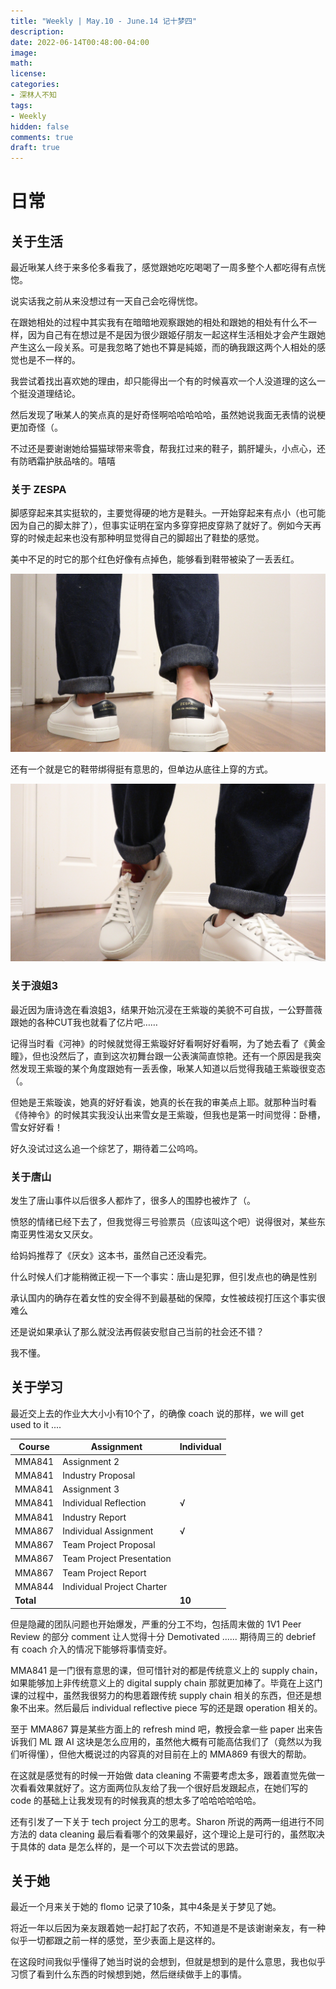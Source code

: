 ```yaml
---
title: "Weekly | May.10 - June.14 记十梦四"
description: 
date: 2022-06-14T00:48:00-04:00
image: 
math: 
license:
categories:
- 深林人不知
tags:
- Weekly
hidden: false
comments: true
draft: true
---
```


# 日常

## 关于生活

最近啾某人终于来多伦多看我了，感觉跟她吃吃喝喝了一周多整个人都吃得有点恍惚。

说实话我之前从来没想过有一天自己会吃得恍惚。

在跟她相处的过程中其实我有在暗暗地观察跟她的相处和跟她的相处有什么不一样，因为自己有在想过是不是因为很少跟姬仔朋友一起这样生活相处才会产生跟她产生这么一段关系。可是我忽略了她也不算是純姬，而的确我跟这两个人相处的感觉也是不一样的。

我尝试着找出喜欢她的理由，却只能得出一个有的时候喜欢一个人没道理的这么一个挺没道理结论。

然后发现了啾某人的笑点真的是好奇怪啊哈哈哈哈哈，虽然她说我面无表情的说梗更加奇怪（。

不过还是要谢谢她给猫猫球带来零食，帮我扛过来的鞋子，鹅肝罐头，小点心，还有防晒霜护肤品啥的。嘻嘻

### 关于 ZESPA

脚感穿起来其实挺软的，主要觉得硬的地方是鞋头。一开始穿起来有点小（也可能因为自己的脚太胖了），但事实证明在室内多穿穿把皮穿熟了就好了。例如今天再穿的时候走起来也没有那种明显觉得自己的脚超出了鞋垫的感觉。

美中不足的时它的那个红色好像有点掉色，能够看到鞋带被染了一丢丢红。

![](https://raw.githubusercontent.com/Gilgamel/img-host/main/hugo/zespa-1.jpg)

还有一个就是它的鞋带绑得挺有意思的，但单边从底往上穿的方式。

![](https://raw.githubusercontent.com/Gilgamel/img-host/main/hugo/zespa-2.jpg)

### 

### 关于浪姐3

最近因为唐诗逸在看浪姐3，结果开始沉浸在王紫璇的美貌不可自拔，一公野蔷薇跟她的各种CUT我也就看了亿片吧……

记得当时看《河神》的时候就觉得王紫璇好好看啊好好看啊，为了她去看了《黄金瞳》，但也没然后了，直到这次初舞台跟一公表演简直惊艳。还有一个原因是我突然发现王紫璇的某个角度跟她有一丢丢像，啾某人知道以后觉得我磕王紫璇很变态（。

但她是王紫璇诶，她真的好好看诶，她真的长在我的审美点上耶。就那种当时看《侍神令》的时候其实我没认出来雪女是王紫璇，但我也是第一时间觉得：卧槽，雪女好好看！

好久没试过这么追一个综艺了，期待着二公呜呜。

### 关于唐山

发生了唐山事件以后很多人都炸了，很多人的围脖也被炸了（。

愤怒的情绪已经下去了，但我觉得三号验票员（应该叫这个吧）说得很对，某些东南亚男性渴女又厌女。

给妈妈推荐了《厌女》这本书，虽然自己还没看完。

什么时候人们才能稍微正视一下一个事实：唐山是犯罪，但引发点也的确是性别

承认国内的确存在着女性的安全得不到最基础的保障，女性被歧视打压这个事实很难么

还是说如果承认了那么就没法再假装安慰自己当前的社会还不错？

我不懂。

## 关于学习

最近交上去的作业大大小小有10个了，的确像 coach 说的那样，we will get used to it ....

| Course    | Assignment                 | Individual |
| --------- | -------------------------- | ---------- |
| MMA841    | Assignment 2               |            |
| MMA841    | Industry Proposal          |            |
| MMA841    | Assignment 3               |            |
| MMA841    | Individual Reflection      | √          |
| MMA841    | Industry Report            |            |
| MMA867    | Individual Assignment      | √          |
| MMA867    | Team Project Proposal      |            |
| MMA867    | Team Project Presentation  |            |
| MMA867    | Team Project Report        |            |
| MMA844    | Individual Project Charter |            |
| **Total** |                            | **10**     |

但是隐藏的团队问题也开始爆发，严重的分工不均，包括周末做的 1V1 Peer Review 的部分 comment 让人觉得十分 Demotivated ...... 期待周三的 debrief 有 coach 介入的情况下能够将事情变好。

MMA841 是一门很有意思的课，但可惜针对的都是传统意义上的 supply chain，如果能够加上非传统意义上的 digital supply chain 那就更加棒了。毕竟在上这门课的过程中，虽然我很努力的构思着跟传统 supply chain 相关的东西，但还是想象不出来。然后最后 individual reflective piece 写的还是跟 operation 相关的。

至于 MMA867 算是某些方面上的 refresh mind 吧，教授会拿一些 paper 出来告诉我们 ML 跟 AI 这块是怎么应用的，虽然他大概有可能高估我们了（竟然以为我们听得懂），但他大概说过的内容真的对目前在上的 MMA869 有很大的帮助。

在这就是感觉有的时候一开始做 data cleaning 不需要考虑太多，跟着直觉先做一次看看效果就好了。这方面两位队友给了我一个很好启发跟起点，在她们写的 code 的基础上让我发现有的时候我真的想太多了哈哈哈哈哈哈。

还有引发了一下关于 tech project 分工的思考。Sharon 所说的两两一组进行不同方法的 data cleaning 最后看看哪个的效果最好，这个理论上是可行的，虽然取决于具体的 data 是怎么样的，是一个可以下次去尝试的思路。

## 关于她

最近一个月来关于她的 flomo 记录了10条，其中4条是关于梦见了她。

将近一年以后因为亲友跟着她一起打起了农药，不知道是不是该谢谢亲友，有一种似乎一切都跟之前一样的感觉，至少表面上是这样的。

在这段时间我似乎懂得了她当时说的会想到，但就是想到的是什么意思，我也似乎习惯了看到什么东西的时候想到她，然后继续做手上的事情。